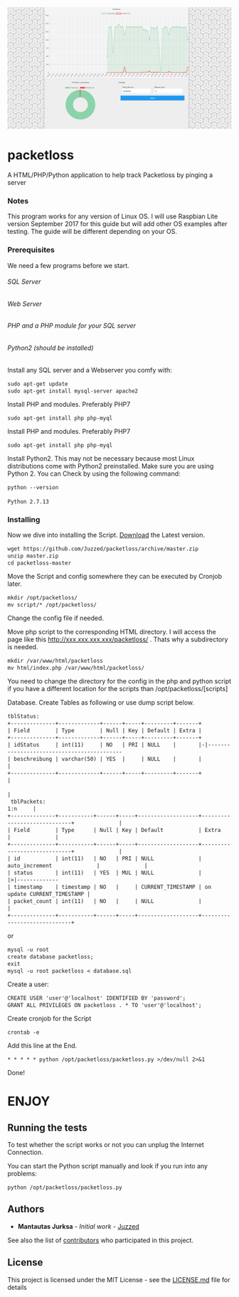 ![Alt text](https://github.com/Juzzed/packetloss/blob/master/screenshots/Overview.png?raw=true "Optional title")

# packetloss

A HTML/PHP/Python application to help track Packetloss by pinging a server

### Notes

This program works for any version of Linux OS. 
I will use Raspbian Lite version September 2017 for this guide but will add other OS examples after testing. The guide will be different depending on your OS. 

### Prerequisites

We need a few programs before we start.

###### SQL Server
###### Web Server
###### PHP and a PHP module for your SQL server
###### Python2 (should be installed)

Install any SQL server and a Webserver you comfy with:
```
sudo apt-get update
sudo apt-get install mysql-server apache2
```

Install PHP and modules. Preferably PHP7
```
sudo apt-get install php php-myql
```

Install PHP and modules. Preferably PHP7
```
sudo apt-get install php php-myql
```

Install Python2. This may not be necessary because most Linux distributions come with Python2 preinstalled. Make sure you are using Python 2. You can Check by using the following command:
```
python --version

Python 2.7.13
```

### Installing

Now we dive into installing the Script. [Download](https://github.com/Juzzed/packetloss/archive/master.zip) the Latest version. 

```
wget https://github.com/Juzzed/packetloss/archive/master.zip
unzip master.zip
cd packetloss-master
```

Move the Script and config somewhere they can be executed by Cronjob later.
```
mkdir /opt/packetloss/
mv script/* /opt/packetloss/
```
Change the config file if needed.

Move php script to the corresponding HTML directory. I will access the page like this http://xxx.xxx.xxx.xxx/packetloss/ . Thats why a subdirectory is needed.
```
mkdir /var/www/html/packetloss
mv html/index.php /var/www/html/packetloss/
```

You need to change the directory for the config in the php and python script if you have a different location for the scripts than /opt/packetloss/[scripts]

Database. Create Tables as following or use dump script below.
```
tblStatus:
+--------------+-------------+------+-----+---------+-------+
| Field        | Type        | Null | Key | Default | Extra |
+--------------+-------------+------+-----+---------+-------+
| idStatus     | int(11)     | NO   | PRI | NULL    |       |-|-------------------------------------------
| beschreibung | varchar(50) | YES  |     | NULL    |       |                                            |
+--------------+-------------+------+-----+---------+-------+                                            |
                                                                                                         |
 tblPackets:                                                                                     1:n     |
+--------------+-----------+------+-----+-------------------+-----------------------------+              |
| Field        | Type      | Null | Key | Default           | Extra                       |              |
+--------------+-----------+------+-----+-------------------+-----------------------------+              |
| id           | int(11)   | NO   | PRI | NULL              | auto_increment              |              |
| status       | int(11)   | YES  | MUL | NULL              |                             |>|-------------
| timestamp    | timestamp | NO   |     | CURRENT_TIMESTAMP | on update CURRENT_TIMESTAMP |
| packet_count | int(11)   | NO   |     | NULL              |                             |
+--------------+-----------+------+-----+-------------------+-----------------------------+
```
or
```
mysql -u root 
create database packetloss;
exit
mysql -u root packetloss < database.sql
```

Create a user:

```
CREATE USER 'user'@'localhost' IDENTIFIED BY 'password';
GRANT ALL PRIVILEGES ON packetloss . * TO 'user'@'localhost';
```

Create cronjob for the Script
```
crontab -e
```

Add this line at the End.
```
* * * * * python /opt/packetloss/packetloss.py >/dev/null 2>&1
```
Done!
# ENJOY

## Running the tests


To test whether the script works or not you can unplug the Internet Connection. 

You can start the Python script manually and look if you run into any problems:
```
python /opt/packetloss/packetloss.py
```

## Authors

* **Mantautas Jurksa** - *Initial work* - [Juzzed](https://github.com/Juzzed)

See also the list of [contributors](https://github.com/Juzzed/packetloss/contributors) who participated in this project.

## License

This project is licensed under the MIT License - see the [LICENSE.md](LICENSE.md) file for details
